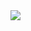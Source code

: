 <a href="https://twitter.com/dinesh_bhor/">
  <img align="left" src="https://github-readme-stats.vercel.app/api?username=dineshbhor&show_icons=true&include_all_commits=true&count_private=true" />
</a>

<!--
**dineshbhor/dineshbhor** is a ✨ _special_ ✨ repository because its `README.md` (this file) appears on your GitHub profile.

Here are some ideas to get you started:

- 🔭 I’m currently working on ...
- 🌱 I’m currently learning ...
- 👯 I’m looking to collaborate on ...
- 🤔 I’m looking for help with ...
- 💬 Ask me about ...
- 📫 How to reach me: ...
- 😄 Pronouns: ...
- ⚡ Fun fact: ...
-->
